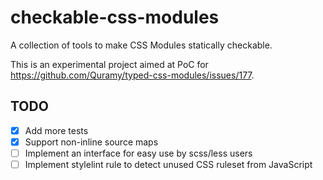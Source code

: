# checkable-css-modules

A collection of tools to make CSS Modules statically checkable.

This is an experimental project aimed at PoC for https://github.com/Quramy/typed-css-modules/issues/177.

## TODO

- [x] Add more tests
- [x] Support non-inline source maps
- [ ] Implement an interface for easy use by scss/less users
- [ ] Implement stylelint rule to detect unused CSS ruleset from JavaScript
